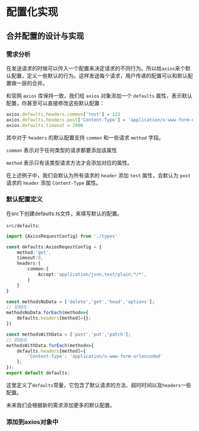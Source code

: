 # 配置化实现

## 合并配置的设计与实现

### 需求分析

在发送请求的时候可以传入一个配置来决定请求的不同行为。所以给`axios`来个默认配置，定义一些默认的行为。这样发送每个请求，用户传递的配置可以和默认配置做一层的合并。

和官网 `axios` 库保持一致，我们给 `axios` 对象添加一个 `defaults` 属性，表示默认配置，你甚至可以直接修改这些默认配置：

```typescript
axios.defaults.headers.common['test'] = 123
axios.defaults.headers.post['Content-Type'] = 'application/x-www-form-urlencoded'
axios.defaults.timeout = 2000
```

其中对于 `headers` 的默认配置支持 `common` 和一些请求 `method` 字段。

`common` 表示对于任何类型的请求都要添加该属性

`method` 表示只有该类型请求方法才会添加对应的属性。

在上述例子中，我们会默认为所有请求的 `header` 添加 `test` 属性，会默认为 `post` 请求的 `header` 添加 `Content-Type` 属性。



### 默认配置定义

在src下创建defaults.ts文件，来填写默认的配置。

`src/defaults`:

```typescript
import {AxiosRequestConfig} from './types'

const defaults:AxiosReqestConfig = {
    method:'get',
    timeout:0,
    headers:{
        common:{
            Accept:'application/json,text/plain,*/*',
        }
    }
}

const methodsNoData = ['delete','get','head','options'];
// 初始化
methodsNoData.forEach(method=>{
    defaults.headers[method]={};
})

const methodsWithData = ['post','put','patch'];
// 初始化
methodsWithData.forEach(method=>{
    defaults.headers[method]={
        'Content-Type': 'application/x-www-form-urlencoded'
    };
});
export default defaults;
```

这里定义了`defaults`常量，它包含了默认请求的方法、超时时间以及`headers`一些配置。

未来我们会根据新的需求添加更多的默认配置。



### 添加到axios对象中